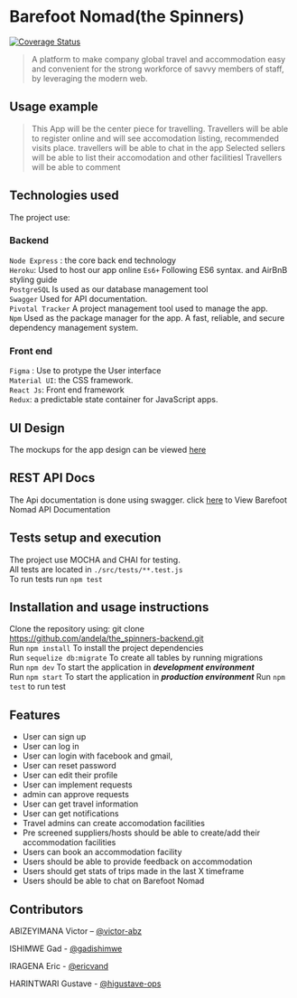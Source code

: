 # Barefoot Nomad(the Spinners)

[![Coverage Status](https://coveralls.io/repos/github/andela/the_spinners-backend/badge.svg?branch=develop)](https://coveralls.io/github/andela/the_spinners-backend?branch=develop)

 
 > A platform to make company global travel and accommodation easy and convenient for the 
 strong workforce of savvy members of staff, by leveraging the modern web.

 ## Usage example

>This App will be the center piece for travelling. 
Travellers will be able to register online and will see accomodation listing, recommended visits place.
travellers will be able to chat in the app
Selected sellers will be able to list their accomodation and other facilitiesl
Travellers will be able to comment


## Technologies used

The project use:  
### Backend
 `Node Express` : the core back end technology  
 `Heroku`: Used to host our app online
 `Es6+` Following ES6 syntax. and AirBnB styling guide  
 `PostgreSQL` Is used as our database management tool  
 `Swagger` Used for API documentation.  
 `Pivotal Tracker` A project management tool used to manage the app.  
 `Npm` Used as the package manager for the app. A fast, reliable, and secure dependency management system.  

### Front end
 `Figma` : Use to protype the User interface  
 `Material UI`: the CSS framework.  
 `React Js`: Front end framework  
 `Redux`: a predictable state container for JavaScript apps.
    
## UI Design
The mockups for the app design can be viewed [here](#)

## REST API Docs
The Api documentation is done using swagger. click [here](#) to View Barefoot Nomad API Documentation

## Tests setup and execution
The project use MOCHA and CHAI for testing.  
All tests are located in `./src/tests/**.test.js`  
To run tests run `npm test`

## Installation and usage instructions

Clone the repository using: git clone https://github.com/andela/the_spinners-backend.git  
Run `npm install` To install the project dependencies   
Run `sequelize db:migrate` To create all tables by running migrations  
Run `npm dev` To start the application in ***development environment***  
Run `npm start` To start the application in ***production environment***
Run `npm test` to run test  
 

## Features
* User can sign up
* User can log in
* User can login with facebook and gmail, 
* User can reset password
* User can edit their profile
* User can implement requests
* admin can approve requests
* User can get travel information
* User can get notifications
* Travel admins can create accomodation facilities
* Pre screened suppliers/hosts should be able to create/add their accommodation facilities
* Users can book an accommodation facility
* Users should be able to provide feedback on accommodation
* Users should get stats of trips made in the last X timeframe
* Users should be able to chat on Barefoot Nomad


## Contributors

ABIZEYIMANA Victor – [@victor-abz](https://github.com/victor-abz)

ISHIMWE Gad - [@gadishimwe](https://github.com/gadishimwe)

IRAGENA Eric - [@ericvand](https://github.com/erickvand)

HARINTWARI Gustave - [@higustave-ops](https://github.com/higustave-ops)
